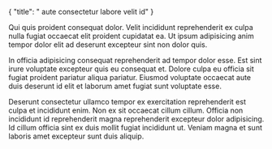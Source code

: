 {
  "title": " aute consectetur labore velit id"
}

Qui quis proident consequat dolor. Velit incididunt reprehenderit ex culpa nulla fugiat occaecat elit proident cupidatat ea. Ut ipsum adipisicing anim tempor dolor elit ad deserunt excepteur sint non dolor quis.

In officia adipisicing consequat reprehenderit ad tempor dolor esse. Est sint irure voluptate excepteur quis eu consequat et. Dolore culpa eu officia sit fugiat proident pariatur aliqua pariatur. Eiusmod voluptate occaecat aute duis deserunt id elit et laborum amet fugiat sunt voluptate esse.

Deserunt consectetur ullamco tempor ex exercitation reprehenderit est culpa et incididunt enim. Non ex sit occaecat cillum cillum. Officia non incididunt id reprehenderit magna reprehenderit excepteur dolor adipisicing. Id cillum officia sint ex duis mollit fugiat incididunt ut. Veniam magna et sunt laboris amet excepteur sunt duis aliquip.